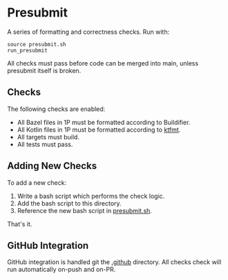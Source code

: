 # Presubmit

A series of formatting and correctness checks. Run with:

```
source presubmit.sh
run_presubmit
```

All checks must pass before code can be merged into main, unless presubmit itself is broken.

## Checks

The following checks are enabled:

- All Bazel files in 1P must be formatted according to Buildifier.
- All Kotlin files in 1P must be formatted according to [ktfmt](https://github.com/facebook/ktfmt).
- All targets must build.
- All tests must pass.

## Adding New Checks

To add a new check:

1. Write a bash script which performs the check logic.
2. Add the bash script to this directory.
3. Reference the new bash script in [presubmit.sh](presubmit.sh).

That's it.

## GitHub Integration

GitHub integration is handled git the [.github](.github) directory. All checks check will run
automatically on-push and on-PR.